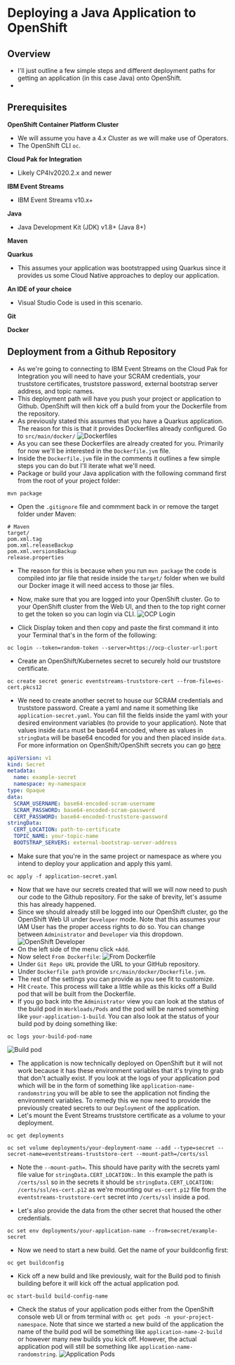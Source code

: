 # Deploying a Java Application to OpenShift

## Overview
- I'll just outline a few simple steps and different deployment paths for getting an application (in this case Java) onto OpenShift.
- 

## Prerequisites
**OpenShift Container Platform Cluster**
- We will assume you have a 4.x Cluster as we will make use of Operators.
- The OpenShift CLI `oc`.

**Cloud Pak for Integration**
- Likely CP4Iv2020.2.x and newer

**IBM Event Streams**
- IBM Event Streams v10.x+

**Java**
- Java Development Kit (JDK) v1.8+ (Java 8+)

**Maven**

**Quarkus**
- This assumes your application was bootstrapped using Quarkus since it provides us some Cloud Native approaches to deploy our application.

**An IDE of your choice**
- Visual Studio Code is used in this scenario.

**Git**

**Docker**


## Deployment from a Github Repository
- As we're going to connecting to IBM Event Streams on the Cloud Pak for Integration you will need to have your SCRAM credentials, your truststore certificates, truststore password, external bootstrap server address, and topic names.
- This deployment path will have you push your project or application to Github. OpenShift will then kick off a build from your the Dockerfile from the repository.
- As previously stated this assumes that you have a Quarkus application. The reason for this is that it provides Dockerfiles already configured. Go to `src/main/docker/`
![Dockerfiles](./images/Docker.png)
- As you can see these Dockerfiles are already created for you. Primarily for now we'll be interested in the `Dockerfile.jvm` file.
- Inside the `Dockerfile.jvm` file in the comments it outlines a few simple steps you can do but I'll iterate what we'll need.
- Package or build your Java application with the following command first from the root of your project folder:
```shell
mvn package
```
- Open the `.gitignore` file and commment back in or remove the target folder under Maven:
```shell
# Maven
target/
pom.xml.tag
pom.xml.releaseBackup
pom.xml.versionsBackup
release.properties
```
- The reason for this is because when you run `mvn package` the code is compiled into jar file that reside inside the `target/` folder when we build our Docker image it will need access to those jar files.

- Now, make sure that you are logged into your OpenShift cluster. Go to your OpenShift cluster from the Web UI, and then to the top right corner to get the token so you can login via CLI.
![OCP Login](./images/ocp-login.png)
- Click Display token and then copy and paste the first command it into your Terminal that's in the form of the following:
```shell
oc login --token=random-token --server=https://ocp-cluster-url:port
```

- Create an OpenShift/Kubernetes secret to securely hold our truststore certificate.
```shell
oc create secret generic eventstreams-truststore-cert --from-file=es-cert.pkcs12
```

- We need to create another secret to house our SCRAM credentials and truststore password. Create a yaml and name it something like `application-secret.yaml`. You can fill the fields inside the yaml with your desired environment variables (to provide to your application). Note that values inside `data` must be base64 encoded, where as values in `stringData` will be base64 encoded for you and then placed inside `data`. For more information on OpenShift/OpenShift secrets you can go [here](https://docs.openshift.com/container-platform/4.5/nodes/pods/nodes-pods-secrets.html)

```yaml
apiVersion: v1
kind: Secret
metadata:
  name: example-secret
  namespace: my-namespace
type: Opaque 
data: 
  SCRAM_USERNAME: base64-encoded-scram-username
  SCRAM_PASSWORD: base64-encoded-scram-password
  CERT_PASSWORD: base64-encoded-truststore-password
stringData: 
  CERT_LOCATION: path-to-certificate
  TOPIC_NAME: your-topic-name
  BOOTSTRAP_SERVERS: external-bootstrap-server-address
```
- Make sure that you're in the same project or namespace as where you intend to deploy your application and apply this yaml.
```shell
oc apply -f application-secret.yaml
```

- Now that we have our secrets created that will we will now need to push our code to the Github repository. For the sake of brevity, let's assume this has already happened.
- Since we should already still be logged into our OpenShift cluster, go the OpenShift Web UI under `Developer` mode. Note that this assumes your IAM User has the proper access rights to do so. You can change between `Administrator` and `Developer` via this dropdown.
![OpenShift Developer](./images/ocp-developer.png)
- On the left side of the menu click `+Add`.
- Now select `From Dockerfile`:
![From Dockerfile](./images/from-dockerfile.png)
- Under `Git Repo URL` provide the URL to your GitHub repository.
- Under `Dockerfile path` provide `src/main/docker/Dockerfile.jvm`. 
- The rest of the settings you can provide as you see fit to customize.
- Hit `Create`. This process will take a little while as this kicks off a Build pod that will be built from the Dockerfile.
- If you go back into the `Administrator` view you can look at the status of the build pod in `Workloads/Pods` and the pod will be named something like `your-application-1-build`. You can also look at the status of your build pod by doing something like:
```shell
oc logs your-build-pod-name
```
![Build pod](./images/build-pod.png)

- The application is now technically deployed on OpenShift but it will not work because it has these environment variables that it's trying to grab that don't actually exist. If you look at the logs of your application pod which will be in the form of something like `application-name-randomstring` you will be able to see the application not finding the environment variables. To remedy this we now need to provide the previously created secrets to our `Deployment` of the application.
- Let's mount the Event Streams truststore certificate as a volume to your deployment.
```shell
oc get deployments
```
```shell
oc set volume deployments/your-deployment-name --add --type=secret --secret-name=eventstreams-truststore-cert --mount-path=/certs/ssl
```
- Note the `--mount-path=`. This should have parity with the secrets yaml file value for `stringData.CERT_LOCATION:`. In this example the path is `/certs/ssl` so in the secrets it should be `stringData.CERT_LOCATION: /certs/ssl/es-cert.p12` as we're mounting our `es-cert.p12` file from the `eventstreams-truststore-cert` secret into `/certs/ssl` inside a pod.

- Let's also provide the data from the other secret that housed the other credentials.
```shell
oc set env deployments/your-application-name --from=secret/example-secret
```

- Now we need to start a new build. Get the name of your buildconfig first:
```shell
oc get buildconfig
```
- Kick off a new build and like previously, wait for the Build pod to finish building before it will kick off the actual application pod.
```shell
oc start-build build-config-name
```

- Check the status of your application pods either from the OpenShift console web UI or from terminal with `oc get pods -n your-project-namespace`. Note that since we started a new build of the application the name of the build pod will be something like `application-name-2-build` or however many new builds you kick off. However, the actual application pod will still be something like `application-name-randomstring`. 
![Application Pods](./images/application-pods.png)

